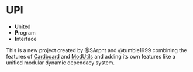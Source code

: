# UPI
- **U**nited
- **P**rogram
- **I**nterface

This is a new project created by @SArpnt and @tumble1999 combining the features of [Cardboard](https://github.com/SArpnt/cardboard) and [ModUtils](https://github.com/tumble1999/mod-utils) and adding its own features like a unified modular dynamic dependacy system.